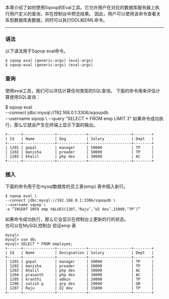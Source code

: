 
本章介绍了如何使用Sqoop的Eval工具。它允许用户在对应的数据库服务器上执行用户定义的查询，并在控制台中预览结果。
因此，用户可以使用该命令查看关系型数据库表数据，同时可以执行DDL和DML命令。

---

### 语法

以下语法用于Sqoop eval命令。
```other
$ sqoop eval (generic-args) (eval-args) 
$ sqoop-eval (generic-args) (eval-args)
```
### 查询

使用eval工具，我们可以评估计算任何类型的SQL查询。
下面的命令用来评估计算使用SQL查询：

$ sqoop eval \
--connect jdbc:mysql://192.168.0.1:3306/sqoopdb \
--username sqoop \ 
--query “SELECT * FROM emp LIMIT 3”
如果命令成功执行，那么它就会产生在终端上显示下面的输出。
```other
+------+--------------+-------------+-------------------+--------+
| Id   | Name         | Deg         | Salary            | Dept   |
+------+--------------+-------------+-------------------+--------+
| 1201 | gopal        | manager     | 50000             | TP     |
| 1202 | manisha      | preader     | 50000             | TP     |
| 1203 | khalil       | php dev     | 30000             | AC     |
+------+--------------+-------------+-------------------+--------+
```
### 插入
下面的命令用于在mysql数据库的员工表(emp) 表中插入新行。
```other
$ sqoop eval \
--connect jdbc:mysql://192.168.0.1:3306/sqoopdb \
--username sqoop \ 
-e “INSERT INTO emp VALUES(1207,‘Raju’,‘UI dev’,15000,‘TP’)”
```
如果命令成功执行，那么它会显示在控制台上更新的行的状态。  
也可以在MySQL控制台 验证emp 表
```other
mysql>
mysql> use db;
mysql> SELECT * FROM employee;
+------+--------------+-------------+-------------------+--------+
| Id   | Name         | Designation | Salary            | Dept   |
+------+--------------+-------------+-------------------+--------+
| 1201 | gopal        | manager     | 50000             | TP     |
| 1202 | manisha      | preader     | 50000             | TP     |
| 1203 | khalil       | php dev     | 30000             | AC     |
| 1204 | prasanth     | php dev     | 30000             | AC     |
| 1205 | kranthi      | admin       | 20000             | TP     |
| 1206 | satish p     | grp des     | 20000             | GR     |
| 1207 | Raju         | UI dev      | 15000             | TP     |
+------+--------------+-------------+-------------------+--------+
```
